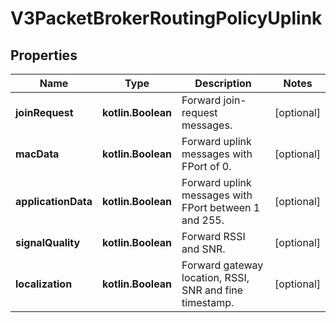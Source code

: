 
# V3PacketBrokerRoutingPolicyUplink

## Properties
Name | Type | Description | Notes
------------ | ------------- | ------------- | -------------
**joinRequest** | **kotlin.Boolean** | Forward join-request messages. |  [optional]
**macData** | **kotlin.Boolean** | Forward uplink messages with FPort of 0. |  [optional]
**applicationData** | **kotlin.Boolean** | Forward uplink messages with FPort between 1 and 255. |  [optional]
**signalQuality** | **kotlin.Boolean** | Forward RSSI and SNR. |  [optional]
**localization** | **kotlin.Boolean** | Forward gateway location, RSSI, SNR and fine timestamp. |  [optional]



